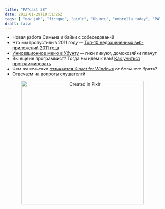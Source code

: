 ```yaml
---
title: "PAYcast 38"
date: 2012-01-29T19:51:26Z
tags: [ "new job", "fishque", "pixlr", "Ubuntu", "umbrella today", "PAYcast", "ifttt", "asana", "cloudtact", "study coding", "interview", "Kinect" ]
draft: false
---
```

<ul>
<li>Новая работа Симыча и байки с собеседований</li>
<li>Что мы пропустили в 2011 году &#8212; <a href="http://habrahabr.ru/blogs/internet/135350/" target="_blank">Топ-10 недооцененных веб-приложений 2011 года</a></li>
<li><a href="http://www.markshuttleworth.com/archives/939" target="_blank">Инновационное меню в Убунту</a> &#8212; гики ликуют, домохозяйки плачут</li>
<li>Вы еще не программист? Тогда мы идем к вам! <a href="http://thenextweb.com/dd/2012/01/21/7-ways-to-start-learning-how-to-code-right-now-for-free/" target="_blank">Как учиться программировать</a></li>
<li>Чем же все-таки <a href="http://blogs.msdn.com/b/kinectforwindows/archive/2012/01/20/near-mode-what-it-is-and-isn-t.aspx" target="_blank">отличается Kinect for Windows</a> от большого брата?</li>
<li>Отвечаем на вопросы слушателей</li>
</ul>
<p><center><img src="http://paycast.ru/posts_images/PAYcast38_crap.jpg" alt="Created in Pixlr" width="400" /></center></p>

     